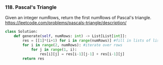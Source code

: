 ### 118. Pascal's Triangle
Given an integer numRows, return the first numRows of Pascal's triangle.\
https://leetcode.com/problems/pascals-triangle/description/

```Python
class Solution:
    def generate(self, numRows: int) -> List[List[int]]:
        res = [[1]*(i+1) for i in range(numRows)] #fill in lists of list with 1's
        for i in range(2, numRows): #iterate over rows
            for j in range(1, i): 
                res[i][j] = res[i-1][j-1] + res[i-1][j]
        return res
